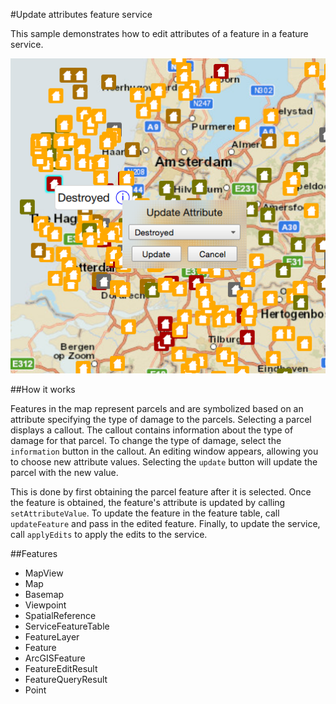 #Update attributes feature service

This sample demonstrates how to edit attributes of a feature in a feature service.

![](screenshot.png)

##How it works

Features in the map represent parcels and are symbolized based on an attribute specifying the type of damage to the parcels. Selecting a parcel displays a callout. The callout contains information about the type of damage for that parcel. To change the type of damage, select the `information` button in the callout. An editing window appears, allowing you to choose new attribute values. Selecting the `update` button will update the parcel with the new value. 

This is done by first obtaining the parcel feature after it is selected. Once the feature is obtained, the feature's attribute is updated by calling `setAttributeValue`. To update the feature in the feature table, call `updateFeature` and pass in the edited feature. Finally, to update the service, call `applyEdits` to apply the edits to the service.

##Features
- MapView
- Map
- Basemap
- Viewpoint
- SpatialReference
- ServiceFeatureTable
- FeatureLayer
- Feature
- ArcGISFeature
- FeatureEditResult
- FeatureQueryResult
- Point